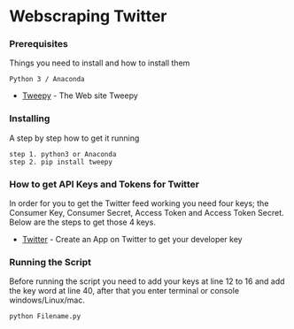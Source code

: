 # Webscraping Twitter

### Prerequisites

Things you need to install and how to install them
```
Python 3 / Anaconda
```
* [Tweepy](https://www.tweepy.org/) - The Web site Tweepy

### Installing

A step by step how to get it running
```
step 1. python3 or Anaconda
step 2. pip install tweepy
```

### How to get API Keys and Tokens for Twitter

In order for you to get the Twitter feed working you need four keys; the Consumer Key, Consumer Secret, Access Token and Access Token Secret. Below are the steps to get those 4 keys.

* [Twitter](https://apps.twitter.com/app/new) - Create an App on Twitter to get your developer key

### Running the Script

Before running the script you need to add your keys at line 12 to 16 and add the key word at line 40, after that you enter terminal or console windows/Linux/mac.  
```
python Filename.py
```

